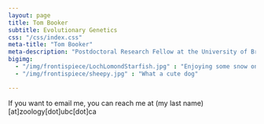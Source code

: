 ```yaml
---
layout: page
title: Tom Booker
subtitle: Evolutionary Genetics
css: "/css/index.css"
meta-title: "Tom Booker"
meta-description: "Postdoctoral Research Fellow at the University of British Columbia"
bigimg:
  - "/img/frontispiece/LochLomondStarfish.jpg" : "Enjoying some snow on Ben Lomond"
  - "/img/frontispiece/sheepy.jpg" : "What a cute dog"

---
```


If you want to email me, you can reach me at (my last name)[at]zoology[dot]ubc[dot]ca 